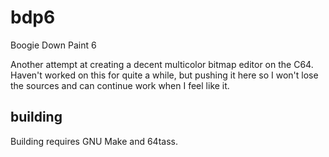 # bdp6
Boogie Down Paint 6

Another attempt at creating a decent multicolor bitmap editor on the C64. Haven't worked on this for quite a while, but pushing it here so I won't lose the sources and can continue work when I feel like it.

## building

Building requires GNU Make and 64tass.
